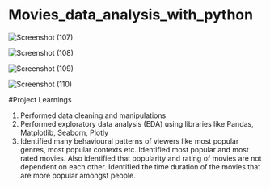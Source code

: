 # Movies_data_analysis_with_python

![Screenshot (107)](https://github.com/raha86/Movies_data_analysis_with_python/assets/99750570/20dd4e8c-00f1-413e-a403-a24589e5ad26)

![Screenshot (108)](https://github.com/raha86/Movies_data_analysis_with_python/assets/99750570/921b43f2-e9ec-4020-a5d8-0434534e9040)

![Screenshot (109)](https://github.com/raha86/Movies_data_analysis_with_python/assets/99750570/1855766a-04f7-44ab-a229-2564d74bff4d)

![Screenshot (110)](https://github.com/raha86/Movies_data_analysis_with_python/assets/99750570/3f96269d-c5ec-4cdf-b3b7-2ec408945402)

#Project Learnings

1) Performed data cleaning and manipulations
2) Performed exploratory data analysis (EDA) using libraries like Pandas, Matplotlib, Seaborn, Plotly
3) Identified many behavioural patterns of viewers like most popular genres, most popular contexts etc. Identified most popular and most rated movies. Also identified that popularity and rating of movies are not dependent on each other. Identified the time duration of the movies that are more popular amongst people.
